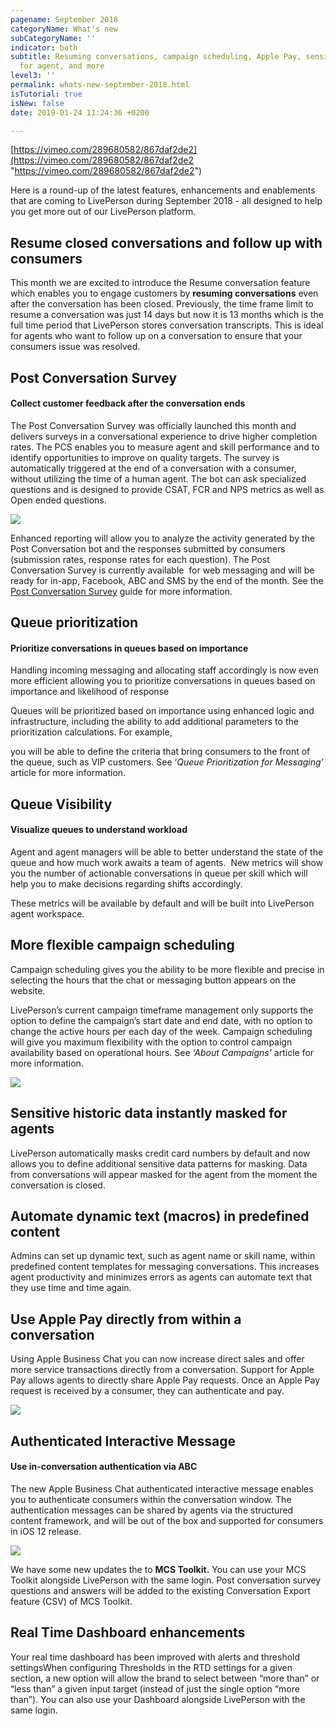 ```yaml
---
pagename: September 2018
categoryName: What's new
subCategoryName: ''
indicator: both
subtitle: Resuming conversations, campaign scheduling, Apple Pay, sensitive data masking
  for agent, and more
level3: ''
permalink: whats-new-september-2018.html
isTutorial: true
isNew: false
date: 2019-01-24 11:24:36 +0200

---
```

[https://vimeo.com/289680582/867daf2de2](https://vimeo.com/289680582/867daf2de2 "https://vimeo.com/289680582/867daf2de2")

Here is a round-up of the latest features, enhancements and enablements that are coming to LivePerson during September 2018 - all designed to help you get more out of our LivePerson platform.

## Resume closed conversations and follow up with consumers

This month we are excited to introduce the Resume conversation feature which enables you to engage customers by **resuming conversations** even after the conversation has been closed. Previously, the time frame limit to resume a conversation was just 14 days but now it is 13 months which is the full time period that LivePerson stores conversation transcripts. This is ideal for agents who want to follow up on a conversation to ensure that your consumers issue was resolved.

## Post Conversation Survey

#### Collect customer feedback after the conversation ends

The Post Conversation Survey was officially launched this month and delivers surveys in a conversational experience to drive higher completion rates. The PCS enables you to measure agent and skill performance and to identify opportunities to improve on quality targets. The survey is automatically triggered at the end of a conversation with a consumer, without utilizing the time of a human agent. The bot can ask specialized questions and is designed to provide CSAT, FCR and NPS metrics as well as Open ended questions.

![](/img/sept-newsletter-1.gif)

Enhanced reporting will allow you to analyze the activity generated by the Post Conversation bot and the responses submitted by consumers (submission rates, response rates for each question). The Post Conversation Survey is currently available  for web messaging and will be ready for in-app, Facebook, ABC and SMS by the end of the month. See the [Post Conversation Survey]() guide for more information.

## Queue prioritization

#### Prioritize conversations in queues based on importance

Handling incoming messaging and allocating staff accordingly is now even more efficient allowing you to prioritize conversations in queues based on importance and likelihood of response

Queues will be prioritized based on importance using enhanced logic and infrastructure, including the ability to add additional parameters to the prioritization calculations. For example,

you will be able to define the criteria that bring consumers to the front of the queue, such as VIP customers. See ‘_Queue Prioritization for Messaging’_ article for more information.

## Queue Visibility

#### Visualize queues to understand workload

Agent and agent managers will be able to better understand the state of the queue and how much work awaits a team of agents.  New metrics will show you the number of actionable conversations in queue per skill which will help you to make decisions regarding shifts accordingly.

These metrics will be available by default and will be built into LivePerson agent workspace.

## More flexible campaign scheduling

Campaign scheduling gives you the ability to be more flexible and precise in selecting the hours that the chat or messaging button appears on the website.

LivePerson’s current campaign timeframe management only supports the option to define the campaign’s start date and end date, with no option to change the active hours per each day of the week. Campaign scheduling will give you maximum flexibility with the option to control campaign availability based on operational hours. See _‘About Campaigns'_ article for more information.

![](/img/sept-newsletter-2.png)

## Sensitive historic data instantly masked for agents 

LivePerson automatically masks credit card numbers by default and now allows you to define additional sensitive data patterns for masking. Data from conversations will appear masked for the agent from the moment the conversation is closed.

## Automate dynamic text (macros) in predefined content

Admins can set up dynamic text, such as agent name or skill name, within predefined content templates for messaging conversations. This increases agent productivity and minimizes errors as agents can automate text that they use time and time again.

## Use Apple Pay directly from within a conversation

Using Apple Business Chat you can now increase direct sales and offer more service transactions directly from a conversation. Support for Apple Pay allows agents to directly share Apple Pay requests. Once an Apple Pay request is received by a consumer, they can authenticate and pay.

![](/img/sept-newsletter-3.png)

## Authenticated Interactive Message

#### Use in-conversation authentication via ABC

The new Apple Business Chat authenticated interactive message enables you to authenticate consumers within the conversation window. The authentication messages can be shared by agents via the structured content framework, and will be out of the box and supported for consumers in iOS 12 release.

![](/img/sept-newsletter-5.png)

We have some new updates the to **MCS Toolkit.** You can use your MCS Toolkit alongside LivePerson with the same login. Post conversation survey questions and answers will be added to the existing Conversation Export feature (CSV) of MCS Toolkit.

## Real Time Dashboard enhancements

Your real time dashboard has been improved with alerts and threshold settingsWhen configuring Thresholds in the RTD settings for a given section, a new option will allow the brand to select between “more than” or “less than” a given input target (instead of just the single option “more than”). You can also use your Dashboard alongside LivePerson with the same login.